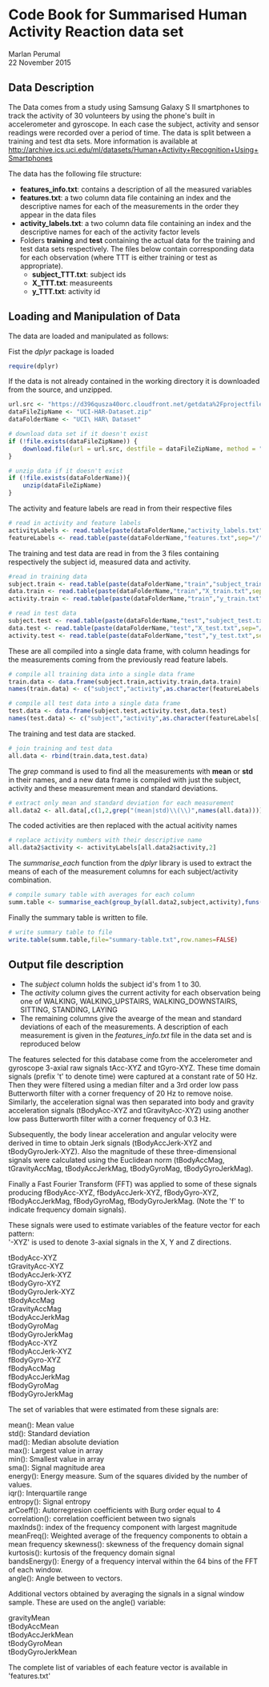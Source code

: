 # Code Book for Summarised Human Activity Reaction data set
Marlan Perumal  
22 November 2015  

## Data Description

The Data comes from a study using Samsung Galaxy S II smartphones to track the activity of 30 volunteers by using the phone's built in accelerometer and gyroscope. In each case the subject, activity and sensor readings were recorded over a period of time. The data is split between a training and test dta sets. More information is available at http://archive.ics.uci.edu/ml/datasets/Human+Activity+Recognition+Using+Smartphones

The data has the following file structure:

- **features_info.txt**: contains a description of all the measured variables  
- **features.txt**: a two column data file containing an index and the descriptive names for each of the measurements in the order they appear in the data files  
- **activity_labels.txt**: a two column data file containing an index and the descriptive names for each of the activity factor levels  
- Folders **training** and **test** containing the actual data for the training and test data sets respectively. The files below contain corresponding data for each observation (where TTT is either training or test as appropriate).
    + **subject_TTT.txt**: subject ids
    + **X_TTT.txt**: measureents
    + **y_TTT.txt**: activity id

## Loading and Manipulation of Data

The data are loaded and manipulated as follows:

Fist the *dplyr* package is loaded

```r
require(dplyr)
```

If the data is not already contained in the working directory it is downloaded from the source, and unzipped.

```r
url.src <- "https://d396qusza40orc.cloudfront.net/getdata%2Fprojectfiles%2FUCI%20HAR%20Dataset.zip"
dataFileZipName <- "UCI-HAR-Dataset.zip"
dataFolderName <- "UCI\ HAR\ Dataset"

# download data set if it doesn't exist
if (!file.exists(dataFileZipName)) {
    download.file(url = url.src, destfile = dataFileZipName, method = "curl")
}

# unzip data if it doesn't exist
if (!file.exists(dataFolderName)){
    unzip(dataFileZipName)
}
```

The activity and feature labels are read in from their respective files

```r
# read in activity and feature labels
activityLabels <- read.table(paste(dataFolderName,"activity_labels.txt",sep="/"),col.names = c("id","activity"))
featureLabels <- read.table(paste(dataFolderName,"features.txt",sep="/"),col.names = c("id","feature"))
```

The training and test data are read in from the 3 files containing respectively the subject id, measured data and activity.

```r
#read in training data
subject.train <- read.table(paste(dataFolderName,"train","subject_train.txt",sep="/"))
data.train <- read.table(paste(dataFolderName,"train","X_train.txt",sep="/"))
activity.train <- read.table(paste(dataFolderName,"train","y_train.txt",sep="/"))

# read in test data
subject.test <- read.table(paste(dataFolderName,"test","subject_test.txt",sep="/"))
data.test <- read.table(paste(dataFolderName,"test","X_test.txt",sep="/"))
activity.test <- read.table(paste(dataFolderName,"test","y_test.txt",sep="/"))
```

These are all compiled into a single data frame, with column headings for the measurements coming from the previously read feature labels.

```r
# compile all training data into a single data frame    
train.data <- data.frame(subject.train,activity.train,data.train)
names(train.data) <- c("subject","activity",as.character(featureLabels[,2]))

# compile all test data into a single data frame    
test.data <- data.frame(subject.test,activity.test,data.test)
names(test.data) <- c("subject","activity",as.character(featureLabels[,2]))
```

The training and test data are stacked.

```r
# join training and test data
all.data <- rbind(train.data,test.data)
```

The *grep* command is used to find all the measurements with **mean** or **std** in their names, and a new data frame is compiled with just the subject, activity and these measurement mean and standard deviations.

```r
# extract only mean and standard deviation for each measurement
all.data2 <- all.data[,c(1,2,grep("(mean|std)\\(\\)",names(all.data)))]
```

The coded activities are then replaced with the actual acitivity names

```r
# replace activity numbers with their descriptive name
all.data2$activity <- activityLabels[all.data2$activity,2]
```

The *summarise_each* function from the *dplyr* library is used to extract the means of each of the measurement columns for each subject/activity combination.

```r
# compile sumary table with averages for each column
summ.table <- summarise_each(group_by(all.data2,subject,activity),funs(mean))
```

Finally the summary table is written to file.

```r
# write summary table to file
write.table(summ.table,file="summary-table.txt",row.names=FALSE)
```

## Output file description

- The *subject* column holds the subject id's from 1 to 30.
- The *activity* column gives the current activity for each observation being one of WALKING, WALKING_UPSTAIRS, WALKING_DOWNSTAIRS, SITTING, STANDING, LAYING
- The remaining columns give the avearge of the mean and standard deviations of each of the measurements. A description of each measurement is given in the *features_info.txt* file in the data set and is reproduced below


The features selected for this database come from the accelerometer and gyroscope 3-axial raw signals tAcc-XYZ and tGyro-XYZ. These time domain signals (prefix 't' to denote time) were captured at a constant rate of 50 Hz. Then they were filtered using a median filter and a 3rd order low pass Butterworth filter with a corner frequency of 20 Hz to remove noise. Similarly, the acceleration signal was then separated into body and gravity acceleration signals (tBodyAcc-XYZ and tGravityAcc-XYZ) using another low pass Butterworth filter with a corner frequency of 0.3 Hz. 

Subsequently, the body linear acceleration and angular velocity were derived in time to obtain Jerk signals (tBodyAccJerk-XYZ and tBodyGyroJerk-XYZ). Also the magnitude of these three-dimensional signals were calculated using the Euclidean norm (tBodyAccMag, tGravityAccMag, tBodyAccJerkMag, tBodyGyroMag, tBodyGyroJerkMag). 

Finally a Fast Fourier Transform (FFT) was applied to some of these signals producing fBodyAcc-XYZ, fBodyAccJerk-XYZ, fBodyGyro-XYZ, fBodyAccJerkMag, fBodyGyroMag, fBodyGyroJerkMag. (Note the 'f' to indicate frequency domain signals). 

These signals were used to estimate variables of the feature vector for each pattern:  
'-XYZ' is used to denote 3-axial signals in the X, Y and Z directions.

tBodyAcc-XYZ  
tGravityAcc-XYZ  
tBodyAccJerk-XYZ  
tBodyGyro-XYZ  
tBodyGyroJerk-XYZ  
tBodyAccMag  
tGravityAccMag  
tBodyAccJerkMag  
tBodyGyroMag  
tBodyGyroJerkMag  
fBodyAcc-XYZ  
fBodyAccJerk-XYZ  
fBodyGyro-XYZ  
fBodyAccMag  
fBodyAccJerkMag  
fBodyGyroMag  
fBodyGyroJerkMag  

The set of variables that were estimated from these signals are: 

mean(): Mean value  
std(): Standard deviation  
mad(): Median absolute deviation  
max(): Largest value in array  
min(): Smallest value in array  
sma(): Signal magnitude area  
energy(): Energy measure. Sum of the squares divided by the number of values.  
iqr(): Interquartile range   
entropy(): Signal entropy  
arCoeff(): Autorregresion coefficients with Burg order equal to 4  
correlation(): correlation coefficient between two signals  
maxInds(): index of the frequency component with largest magnitude  
meanFreq(): Weighted average of the frequency components to obtain a mean frequency 
skewness(): skewness of the frequency domain signal  
kurtosis(): kurtosis of the frequency domain signal  
bandsEnergy(): Energy of a frequency interval within the 64 bins of the FFT of each window.  
angle(): Angle between to vectors.  

Additional vectors obtained by averaging the signals in a signal window sample. These are used on the angle() variable:

gravityMean  
tBodyAccMean  
tBodyAccJerkMean  
tBodyGyroMean  
tBodyGyroJerkMean  

The complete list of variables of each feature vector is available in 'features.txt'
